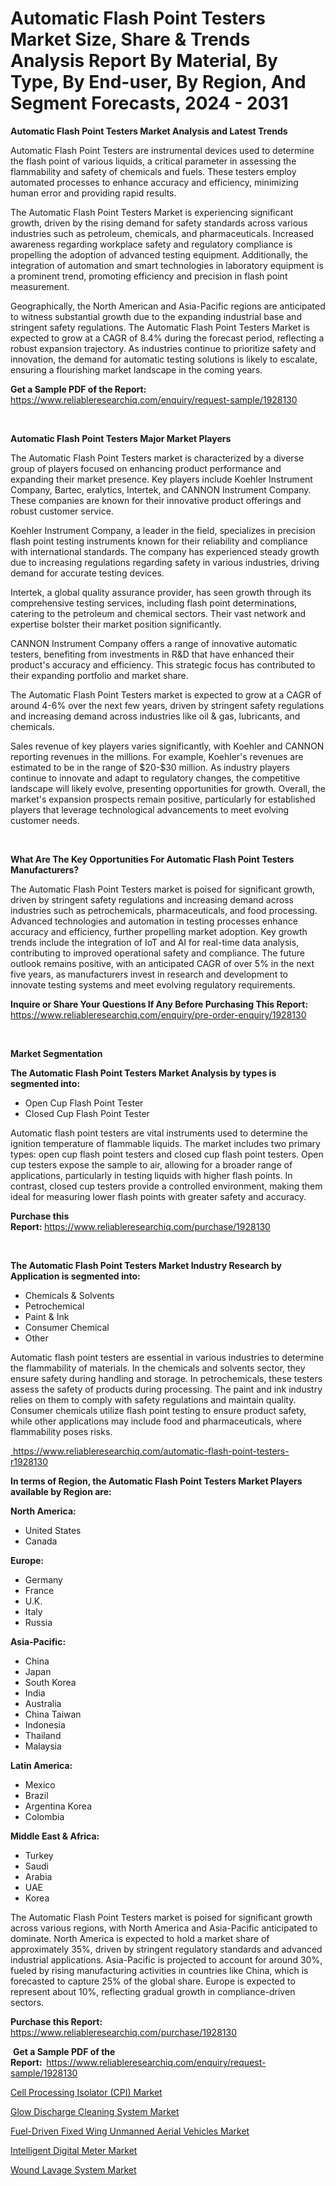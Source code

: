 <p><h1>Automatic Flash Point Testers Market Size, Share & Trends Analysis Report By Material, By Type, By End-user, By Region, And Segment Forecasts, 2024 - 2031</h1></p><p><strong>Automatic Flash Point Testers Market Analysis and Latest Trends</strong></p>
<p><p>Automatic Flash Point Testers are instrumental devices used to determine the flash point of various liquids, a critical parameter in assessing the flammability and safety of chemicals and fuels. These testers employ automated processes to enhance accuracy and efficiency, minimizing human error and providing rapid results.</p><p>The Automatic Flash Point Testers Market is experiencing significant growth, driven by the rising demand for safety standards across various industries such as petroleum, chemicals, and pharmaceuticals. Increased awareness regarding workplace safety and regulatory compliance is propelling the adoption of advanced testing equipment. Additionally, the integration of automation and smart technologies in laboratory equipment is a prominent trend, promoting efficiency and precision in flash point measurement.</p><p>Geographically, the North American and Asia-Pacific regions are anticipated to witness substantial growth due to the expanding industrial base and stringent safety regulations. The Automatic Flash Point Testers Market is expected to grow at a CAGR of 8.4% during the forecast period, reflecting a robust expansion trajectory. As industries continue to prioritize safety and innovation, the demand for automatic testing solutions is likely to escalate, ensuring a flourishing market landscape in the coming years.</p></p>
<p><strong>Get a Sample PDF of the Report:&nbsp;</strong> <a href="https://www.reliableresearchiq.com/enquiry/request-sample/1928130?utm_campaign=1804&utm_medium=2&utm_source=Github&utm_content=ia&utm_term=25102024&utm_id=automatic-flash-point-testers">https://www.reliableresearchiq.com/enquiry/request-sample/1928130</a></p>
<p>&nbsp;</p>
<p><strong>Automatic Flash Point Testers Major Market Players</strong></p>
<p><p>The Automatic Flash Point Testers market is characterized by a diverse group of players focused on enhancing product performance and expanding their market presence. Key players include Koehler Instrument Company, Bartec, eralytics, Intertek, and CANNON Instrument Company. These companies are known for their innovative product offerings and robust customer service.</p><p>Koehler Instrument Company, a leader in the field, specializes in precision flash point testing instruments known for their reliability and compliance with international standards. The company has experienced steady growth due to increasing regulations regarding safety in various industries, driving demand for accurate testing devices.</p><p>Intertek, a global quality assurance provider, has seen growth through its comprehensive testing services, including flash point determinations, catering to the petroleum and chemical sectors. Their vast network and expertise bolster their market position significantly.</p><p>CANNON Instrument Company offers a range of innovative automatic testers, benefiting from investments in R&D that have enhanced their product's accuracy and efficiency. This strategic focus has contributed to their expanding portfolio and market share.</p><p>The Automatic Flash Point Testers market is expected to grow at a CAGR of around 4-6% over the next few years, driven by stringent safety regulations and increasing demand across industries like oil & gas, lubricants, and chemicals. </p><p>Sales revenue of key players varies significantly, with Koehler and CANNON reporting revenues in the millions. For example, Koehler's revenues are estimated to be in the range of $20-$30 million. As industry players continue to innovate and adapt to regulatory changes, the competitive landscape will likely evolve, presenting opportunities for growth. Overall, the market's expansion prospects remain positive, particularly for established players that leverage technological advancements to meet evolving customer needs.</p></p>
<p>&nbsp;</p>
<p><strong>What Are The Key Opportunities For Automatic Flash Point Testers Manufacturers?</strong></p>
<p><p>The Automatic Flash Point Testers market is poised for significant growth, driven by stringent safety regulations and increasing demand across industries such as petrochemicals, pharmaceuticals, and food processing. Advanced technologies and automation in testing processes enhance accuracy and efficiency, further propelling market adoption. Key growth trends include the integration of IoT and AI for real-time data analysis, contributing to improved operational safety and compliance. The future outlook remains positive, with an anticipated CAGR of over 5% in the next five years, as manufacturers invest in research and development to innovate testing systems and meet evolving regulatory requirements.</p></p>
<p><strong>Inquire or Share Your Questions If Any Before Purchasing This Report:</strong> <a href="https://www.reliableresearchiq.com/enquiry/pre-order-enquiry/1928130?utm_campaign=1804&utm_medium=2&utm_source=Github&utm_content=ia&utm_term=25102024&utm_id=automatic-flash-point-testers">https://www.reliableresearchiq.com/enquiry/pre-order-enquiry/1928130</a></p>
<p>&nbsp;</p>
<p><strong>Market Segmentation</strong></p>
<p><strong>The Automatic Flash Point Testers Market Analysis by types is segmented into:</strong></p>
<p><ul><li>Open Cup Flash Point Tester</li><li>Closed Cup Flash Point Tester</li></ul></p>
<p><p>Automatic flash point testers are vital instruments used to determine the ignition temperature of flammable liquids. The market includes two primary types: open cup flash point testers and closed cup flash point testers. Open cup testers expose the sample to air, allowing for a broader range of applications, particularly in testing liquids with higher flash points. In contrast, closed cup testers provide a controlled environment, making them ideal for measuring lower flash points with greater safety and accuracy.</p></p>
<p><strong>Purchase this Report:&nbsp;</strong><a href="https://www.reliableresearchiq.com/purchase/1928130?utm_campaign=1804&utm_medium=2&utm_source=Github&utm_content=ia&utm_term=25102024&utm_id=automatic-flash-point-testers">https://www.reliableresearchiq.com/purchase/1928130</a></p>
<p>&nbsp;</p>
<p><strong>The Automatic Flash Point Testers Market Industry Research by Application is segmented into:</strong></p>
<p><ul><li>Chemicals & Solvents</li><li>Petrochemical</li><li>Paint & Ink</li><li>Consumer Chemical</li><li>Other</li></ul></p>
<p><p>Automatic flash point testers are essential in various industries to determine the flammability of materials. In the chemicals and solvents sector, they ensure safety during handling and storage. In petrochemicals, these testers assess the safety of products during processing. The paint and ink industry relies on them to comply with safety regulations and maintain quality. Consumer chemicals utilize flash point testing to ensure product safety, while other applications may include food and pharmaceuticals, where flammability poses risks.</p></p>
<p><a href="https://www.reliableresearchiq.com/automatic-flash-point-testers-r1928130?utm_campaign=1804&utm_medium=2&utm_source=Github&utm_content=ia&utm_term=25102024&utm_id=automatic-flash-point-testers">&nbsp;https://www.reliableresearchiq.com/automatic-flash-point-testers-r1928130</a></p>
<p><strong>In terms of Region, the Automatic Flash Point Testers Market Players available by Region are:</strong></p>
<p>
    <p> <strong> North America: </strong>
        <ul>
            <li>United States</li>
            <li>Canada</li>
        </ul>
        </p> 
    <p> <strong> Europe: </strong>
        <ul>
            <li>Germany</li>
            <li>France</li>
            <li>U.K.</li>
            <li>Italy</li>
            <li>Russia</li>
        </ul>
        </p> 
    <p> <strong> Asia-Pacific: </strong>
        <ul>
            <li>China</li>
            <li>Japan</li>
            <li>South Korea</li>
            <li>India</li>
            <li>Australia</li>
            <li>China Taiwan</li>
            <li>Indonesia</li>
            <li>Thailand</li>
            <li>Malaysia</li>
        </ul>
        </p> 
    <p> <strong> Latin America: </strong>
        <ul>
            <li>Mexico</li>
            <li>Brazil</li>
            <li>Argentina Korea</li>
            <li>Colombia</li>
        </ul>
        </p> 
    <p> <strong> Middle East & Africa: </strong>
        <ul>
            <li>Turkey</li>
            <li>Saudi</li>
            <li>Arabia</li>
            <li>UAE</li>
            <li>Korea</li>
        </ul>
    </p>
    </p>
<p><p>The Automatic Flash Point Testers market is poised for significant growth across various regions, with North America and Asia-Pacific anticipated to dominate. North America is expected to hold a market share of approximately 35%, driven by stringent regulatory standards and advanced industrial applications. Asia-Pacific is projected to account for around 30%, fueled by rising manufacturing activities in countries like China, which is forecasted to capture 25% of the global share. Europe is expected to represent about 10%, reflecting gradual growth in compliance-driven sectors.</p></p>
<p><strong>Purchase this Report: </strong><a href="https://www.reliableresearchiq.com/purchase/1928130?utm_campaign=1804&utm_medium=2&utm_source=Github&utm_content=ia&utm_term=25102024&utm_id=automatic-flash-point-testers">https://www.reliableresearchiq.com/purchase/1928130</a></p>
<p>&nbsp;<strong>Get a Sample PDF of the Report:&nbsp;&nbsp;</strong><a href="https://www.reliableresearchiq.com/enquiry/request-sample/1928130?utm_campaign=1804&utm_medium=2&utm_source=Github&utm_content=ia&utm_term=25102024&utm_id=automatic-flash-point-testers">https://www.reliableresearchiq.com/enquiry/request-sample/1928130</a></p>
<p><strong></strong></p>
<p><p><a href="https://www.linkedin.com/pulse/cell-processing-isolator-cpi-market-report-product-type-end-gu1vf?utm_campaign=1804&utm_medium=2&utm_source=Github&utm_content=ia&utm_term=25102024&utm_id=automatic-flash-point-testers">Cell Processing Isolator (CPI) Market</a></p><p><a href="https://www.linkedin.com/pulse/consumer-behavior-shifts-glow-discharge-cleaning-system-ik2dc?utm_campaign=1804&utm_medium=2&utm_source=Github&utm_content=ia&utm_term=25102024&utm_id=automatic-flash-point-testers">Glow Discharge Cleaning System Market</a></p><p><a href="https://www.linkedin.com/pulse/competitive-intelligence-fuel-driven-fixed-wing-unmanned-1mrec?utm_campaign=1804&utm_medium=2&utm_source=Github&utm_content=ia&utm_term=25102024&utm_id=automatic-flash-point-testers">Fuel-Driven Fixed Wing Unmanned Aerial Vehicles Market</a></p><p><a href="https://www.linkedin.com/pulse/intelligent-digital-meter-market-research-report-forecast-c7yac?utm_campaign=1804&utm_medium=2&utm_source=Github&utm_content=ia&utm_term=25102024&utm_id=automatic-flash-point-testers">Intelligent Digital Meter Market</a></p><p><a href="https://www.linkedin.com/pulse/wound-lavage-system-market-trends-insights-type-application-fewvf?utm_campaign=1804&utm_medium=2&utm_source=Github&utm_content=ia&utm_term=25102024&utm_id=automatic-flash-point-testers">Wound Lavage System Market</a></p></p>